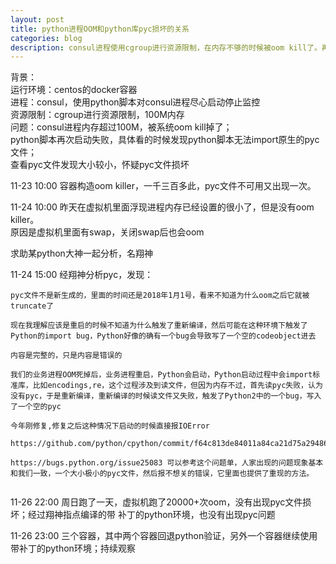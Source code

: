 ```yaml
---
layout: post
title: python进程OOM和python库pyc损坏的关系
categories: blog
description: consul进程使用cgroup进行资源限制，在内存不够的时候被oom kill了。再次重启的时候由于python库中pyc文件不能用，导致再次启动失败...oom和pyc文件损坏有关系吗？
---
```


背景：    
运行环境：centos的docker容器     
进程：consul，使用python脚本对consul进程尽心启动停止监控    
资源限制：cgroup进行资源限制，100M内存    
问题：consul进程内存超过100M，被系统oom kill掉了；   
python脚本再次启动失败，具体看的时候发现python脚本无法import原生的pyc文件；    
查看pyc文件发现大小较小，怀疑pyc文件损坏      


11-23 10:00 容器构造oom killer，一千三百多此，pyc文件不可用又出现一次。   


11-24 10:00 昨天在虚拟机里面浮现进程内存已经设置的很小了，但是没有oom killer。    
原因是虚拟机里面有swap，关闭swap后也会oom    


求助某python大神一起分析，名翔神

11-24 15:00 经翔神分析pyc，发现：
```
pyc文件不是新生成的，里面的时间还是2018年1月1号，看来不知道为什么oom之后它就被truncate了 

现在我理解应该是重启的时候不知道为什么触发了重新编译，然后可能在这种环境下触发了Python的import bug，Python好像的确有一个bug会导致写了一个空的codeobject进去

内容是完整的，只是内容是错误的

我们的业务进程OOM死掉后，业务进程重启，Python会启动，Python启动过程中会import标准库，比如encodings,re，这个过程涉及到读文件，但因为内存不过，首先读pyc失败，认为没有pyc，于是重新编译，重新编译的时候读文件又失败，触发了Python2中的一个bug，写入了一个空的pyc

今年刚修复,修复之后这种情况下启动的时候直接报IOError    

https://github.com/python/cpython/commit/f64c813de84011a84ca21d75a294861a9cc2dfdc    

https://bugs.python.org/issue25083 可以参考这个问题单，人家出现的问题现象基本和我们一致，一个大小极小的pyc文件，然后报不想关的错误，它里面也提供了重现的方法。    
           
```


11-26 22:00 周日跑了一天，虚拟机跑了20000+次oom，没有出现pyc文件损坏；经过翔神指点编译的带
补丁的python环境，也没有出现pyc问题   

11-26 23:00 三个容器，其中两个容器回退python验证，另外一个容器继续使用带补丁的python环境；持续观察   
     
